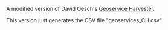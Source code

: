 A modified version of David Oesch's [Geoservice Harvester](https://github.com/davidoesch/geoservice_harvester_poc). 

This version just generates the CSV file "geoservices_CH.csv"
